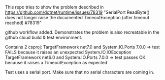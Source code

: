This repo tries to show the problem described in https://github.com/dotnet/runtime/issues/78319
"SerialPort ReadByte() does not longer raise the documented TimeoutException (after timeout reached) #78319"

github workflow added. Demonstrates the problem is also recreatable in the github cloud build & test environment.

Contains 2 csproj:
TargetFramework net7.0 and System.IO.Ports 7.0.0  => test FAILS because it raises an unexpected System.IO.IOException
TargetFramework net6.0 and System.IO.Ports 7.0.0  => test passes OK because it raises a TimeoutException as expected

Test uses a serial port. Make sure that no serial characters are coming in.